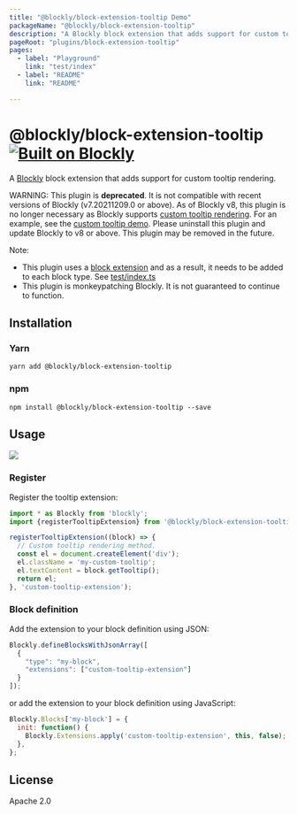 ```yaml
---
title: "@blockly/block-extension-tooltip Demo"
packageName: "@blockly/block-extension-tooltip"
description: "A Blockly block extension that adds support for custom tooltip rendering."
pageRoot: "plugins/block-extension-tooltip"
pages:
  - label: "Playground"
    link: "test/index"
  - label: "README"
    link: "README"

---
```

# @blockly/block-extension-tooltip [![Built on Blockly](https://tinyurl.com/built-on-blockly)](https://github.com/google/blockly)

A [Blockly](https://www.npmjs.com/package/blockly) block extension that adds
support for custom tooltip rendering.

WARNING: This plugin is **deprecated**. It is not compatible with recent versions of Blockly (v7.20211209.0 or above). As of Blockly v8, this plugin is no longer necessary as Blockly supports [custom tooltip rendering](https://developers.google.com/blockly/guides/create-custom-blocks/define-blocks#customizing). For an example, see the [custom tooltip demo](https://google.github.io/blockly-samples/examples/custom-tooltips-demo/). Please uninstall this plugin and update Blockly to v8 or above. This plugin may be removed in the future.

Note:
- This plugin uses a [block extension](https://developers.google.com/blockly/guides/create-custom-blocks/extensions)
and as a result, it needs to be added to each block type. See [test/index.ts](https://github.com/google/blockly-samples/tree/master/plugins/block-extension-tooltip/test/index.ts)
- This plugin is monkeypatching Blockly. It is not guaranteed to continue to function.

## Installation

### Yarn
```
yarn add @blockly/block-extension-tooltip
```

### npm
```
npm install @blockly/block-extension-tooltip --save
```

## Usage

![](https://github.com/google/blockly-samples/raw/master/plugins/block-extension-tooltip/readme-media/CustomTooltip.png)

### Register

Register the tooltip extension:

```js
import * as Blockly from 'blockly';
import {registerTooltipExtension} from '@blockly/block-extension-tooltip';

registerTooltipExtension((block) => {
  // Custom tooltip rendering method.
  const el = document.createElement('div');
  el.className = 'my-custom-tooltip';
  el.textContent = block.getTooltip();
  return el;
}, 'custom-tooltip-extension');
```

### Block definition

Add the extension to your block definition using JSON:

```js
Blockly.defineBlocksWithJsonArray([
  {
    "type": "my-block",
    "extensions": ["custom-tooltip-extension"]
  }
]);
```

or add the extension to your block definition using JavaScript:

```js
Blockly.Blocks['my-block'] = {
  init: function() {
    Blockly.Extensions.apply('custom-tooltip-extension', this, false);
  },
};
```

## License
Apache 2.0
